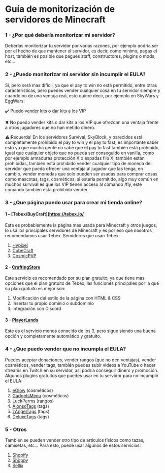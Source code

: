 # Guía de monitorización de servidores de Minecraft
### 1 - ¿Por qué debería monitorizar mi servidor?
Deberías monitorizar tu servidor por varias razones, por ejemplo podría ser por el hecho de que
mantener el servidor, es decir, como mínimo, pagas el host, también es posible que pagues staff,
constructores, plugins o mods, etc...
### 2 - ¿Puedo monitorizar mi servidor sin incumplir el EULA?
Sí, pero será mas difícil, ya que el pay to win no está permitido, entre otras características, pero
puedes vender cualquier cosa en tu servidor siempre y cuando no de una ventaja real, esto quiere
decir, por ejemplo en SkyWars y EggWars:

✔️ Puedo vender kits o dar kits a los VIP

✖ No puedo vender kits o dar kits a los VIP que ofrezcan una ventaja frente a otros jugadores que
no han metido dinero.

⚠️¡Recuerda!
En los servidores Survival, SkyBlock, y parecidos está completamente prohibido el pay to win y el
pay to fast, es importante saber esto ya que mucha gente no sabe que el pay to fast también está
prohibido, igual que cualquier objeto que no pueda ser conseguido en vanilla, como por ejemplo
armaduras protección X o espadas filo X, también están prohibidas, también está prohibido
vender cualquier tipo de moneda del servidor que pueda ofrecer una ventaja al jugador que las
tenga, en cambio, vender monedas que solo pueden ser usadas para comprar cosas como mascotas,
tags, cosméticos, si estaría permitido, algo muy común en muchos survival es que los VIP tienen
acceso al comando /fly, este comando también esta prohibido vender.

### 3 - ¿Que página puedo usar para crear mi tienda online?
#### 1 – [Tebex/BuyCraft](https://tebex.io/
Esta es probablemente la página mas usada para Minecraft y otros juegos, lo usa los principales
servidores de Minecraft y es por eso que nosotros recomendamos usar Tebex.
Servidores que usan Tebex:
1. [Hypixel](https://store.hypixel.net/)
2. [CubeCraft](https://store.cubecraft.net/)
3. [CosmicPVP](https://buy.cosmicpvp.com/)
#### 2 - [CraftingStore](https://craftingstore.net/)
Este servicio es recomendado por su plan gratuito, ya que tiene mas opciones que el plan gratuito
de Tebex, las funciones principales por la que su plan gratuito es mejor son:
1. Modificación del estilo de la página con HTML & CSS
2. Insertar tu propio dominio o subdominio
3. Integración con Discord
#### 3 – [PlayerLands](https://playerlands.com/)
Este es el servicio menos conocido de los 3, pero sigue siendo una buena opción y completamente
automático y gratuito.
### 4 - ¿Que puedo vender que no incumpla el EULA?
Puedes aceptar donaciones, vender rangos (que no den ventajas), vender cosméticos, vender tags,
también puedes subir videos a YouTube o hacer streams en Twitch en su servidor, así podría
conseguir dinero y promoción.
Algunos plugins gratuitos que puedes usar en tu servidor para no incumplir el EULA:
1. [eGlow](https://www.spigotmc.org/resources/eglow-1-9-4-1-19-3-glow-cosmetic-respects-eula-mysql.63295/) (cosméticos)
2. [GadgetsMenu](https://www.spigotmc.org/resources/gadgetsmenu-1-8-1-19-3-free.10885/) (cosméticos)
3. [LuckPerms](https://luckperms.net/) (rangos)
4. [AlonsoTags](https://www.spigotmc.org/resources/%E2%9C%85-alonsotags-1-8-1-19-%E2%80%A2-unlimited-tags-textures-custom-model-data.83664/) (tags)
5. [zAngelTags](https://www.spigotmc.org/resources/zangeltags-mysql-mariadb-and-sqlite-support-%E2%9C%85-multi-server.102952/) (tags)
6. [DeluxeTags](https://www.spigotmc.org/resources/deluxetags.4390/) (tags)
### 5 - Otros
También se pueden vender otro tipo de artículos físicos como tazas, camisetas, etc...
Para esto, puede usar algunos de estos servicios:
1. [Shopify](https://www.shopify.com/)
2. [Shoppy](https://shoppy.gg/)
3. [Sellix](https://sellix.io/)
